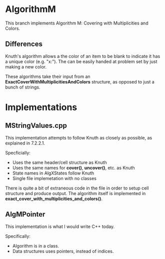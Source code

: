 # AlgorithmM

This branch implements Algorithm M: Covering with Multiplicities and Colors.

## Differences

Knuth's algorithm allows a the color of an item to be blank to indicate
it has a unique color (e.g. "x:"). The can be easily handed at problem set
by just making a new color.

These algorithms take their input from an **ExactCoverWithMultiplicitiesAndColors** structure,
as opposed to just a bunch of strings.

# Implementations

## MStringValues.cpp

This implementation attempts to follow Knuth as closely as possible, as explained
in 7.2.2.1. 

Specficially:

- Uses the same header/cell structure as Knuth
- Uses the same names for **cover()**, **uncover()**, etc. as Knuth
- State names in AlgXStates follow Knuth
- Single file implemetation with no classes

There is quite a bit of extraneous code in the file in order to setup cell structure and produce output.
The algorithm itself is implemented in **exact_cover_with_multiplicities_and_colors()**.

## AlgMPointer

This implementation is what I would write C++ today. 

Specifically:

- Algorithm is in a class.
- Data structures uses pointers, instead of indices.

